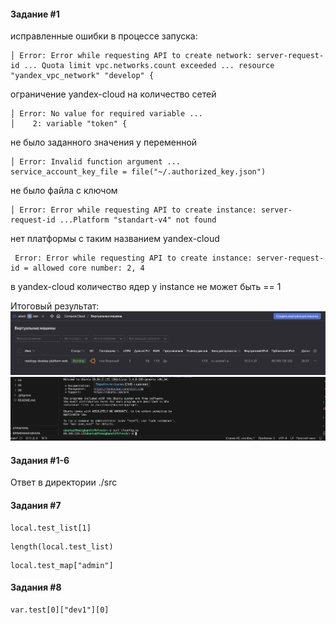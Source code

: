 #### Задание #1

исправленные ошибки в процессе запуска:
```
│ Error: Error while requesting API to create network: server-request-id ... Quota limit vpc.networks.count exceeded ... resource "yandex_vpc_network" "develop" {
```
ограничение yandex-cloud на количество сетей

```
│ Error: No value for required variable ...
│    2: variable "token" {
```
не было заданного значения у переменной

```
│ Error: Invalid function argument ... 
service_account_key_file = file("~/.authorized_key.json")
```
не было файла с ключом


```
│ Error: Error while requesting API to create instance: server-request-id ...Platform "standart-v4" not found
```
нет платформы с таким названием yandex-cloud


```
 Error: Error while requesting API to create instance: server-request-id = allowed core number: 2, 4
```
в yandex-cloud количество ядер у instance не может быть == 1


Итоговый результат:
![ответ #1](./answer1.png)
![ответ #2](./answer2.png)


#### Задания #1-6

Ответ в директории ./src

#### Задания #7

```
local.test_list[1]
```


```
length(local.test_list)
```


```
local.test_map["admin"]
```



#### Задания #8
```
var.test[0]["dev1"][0]
```

